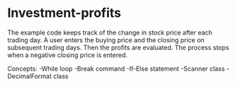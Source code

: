 # Investment-profits
The example code keeps track of the change in stock price after each trading day. A user enters the buying price and the closing price on subsequent trading days. Then the profits are evaluated. The process stops when a negative closing price is entered.  

Concepts: 
  -While loop 
  -Break command 
  -If-Else statement 
  -Scanner class 
  -DecimalFormat class
